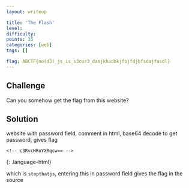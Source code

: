 ```yaml
---
layout: writeup

title: 'The Flash'
level:
difficulty:
points: 35
categories: [web]
tags: []

flag: ABCTF{no(d3)_js_is_s3cur3_dasjkhadbkjfbjfdjbfsdajfasdl}
---
```


## Challenge
Can you somehow get the flag from this website?


## Solution
website with password field, comment in html, base64 decode to get
password, gives flag

    <!-- c3RvcHRoYXRqcw== -->
{: .language-html}

which is `stopthatjs`, entering this in password field gives the flag in
the source
